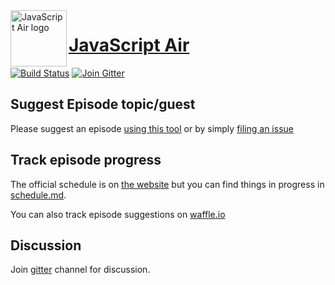 <img src="https://raw.githubusercontent.com/javascriptair/site/master/resources/logo.png" alt="JavaScript Air logo" title="JavaScript Air" align="left" width="90" height="90" />

# [JavaScript Air](http://javascriptair.com)

[![Build Status](https://img.shields.io/travis/javascriptair/site.svg?style=flat-square)](https://travis-ci.org/javascriptair/site)
[![Join Gitter](https://img.shields.io/badge/chat-on%20gitter-brightgreen.svg?style=flat-square)](https://gitter.im/javascriptair/site)

## Suggest Episode topic/guest

Please suggest an episode [using this tool](http://suggest.javascriptair.com)
or by simply [filing an issue](https://github.com/javascriptair/site/issues/new)

## Track episode progress

The official schedule is on [the website](http://javascriptair.com)
but you can find things in progress in [schedule.md](other/schedule.md).

You can also track episode suggestions on
[waffle.io](https://waffle.io/javascriptair/site)

## Discussion

Join [gitter](https://gitter.im/javascriptair/site) channel for discussion.

